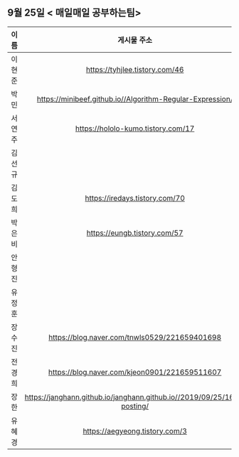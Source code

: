 ## 9월 25일  < 매일매일 공부하는팀>

| 이름   |                         게시물 주소                          |
| ------ | :----------------------------------------------------------: |
| 이현준 |                https://tyhjlee.tistory.com/46                |
| 박민   |  https://minibeef.github.io//Algorithm-Regular-Expression/   |
| 서연주 |              https://hololo-kumo.tistory.com/17              |
| 김선규 |                                                              |
| 김도희 |                https://iredays.tistory.com/70                |
| 박은비 |                 https://eungb.tistory.com/57                 |
| 안형진 |                                                              |
| 유정훈 |                                                              |
| 장수진 |        https://blog.naver.com/tnwls0529/221659401698         |
| 전경희 |        https://blog.naver.com/kjeon0901/221659511607         |
| 장한   | https://janghann.github.io/janghann.github.io//2019/09/25/16th-posting/ |
| 유혜경 |                https://aegyeong.tistory.com/3                |

